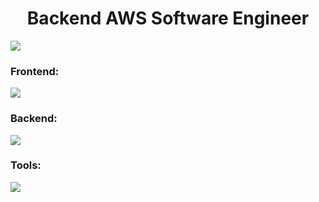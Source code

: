 
<h1 align="center">Backend AWS Software Engineer</h1>
 <img src="https://www.codewars.com/users/Pantal-pl/badges/large" />
<h3 align="left">Frontend:</h3>
 <a href="https://skillicons.dev">
    <img src="https://skillicons.dev/icons?i=js,ts,react,html,css,sass,vite,graphql" />
  </a>
  <h3 align="left">Backend:</h3>
   <a href="https://skillicons.dev">
    <img src="https://skillicons.dev/icons?i=js,nodejs,ts,aws,dynamodb,docker,git,graphql,jest,mongodb" />
  </a>
  <h3 align="left">Tools:</h3>
   <a href="https://skillicons.dev">
    <img src="https://skillicons.dev/icons?i=figma,git" />
  </a>


